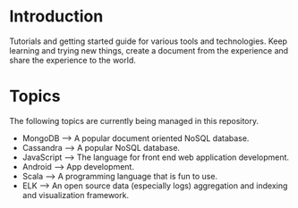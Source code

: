 # Introduction

Tutorials and getting started guide for various tools and
technologies. Keep learning and trying new things, create a document
from the experience and share the experience to the world. 

# Topics

The following topics are currently being managed in this repository.

- MongoDB    --> A popular document oriented NoSQL database.
- Cassandra  --> A popular NoSQL database. 
- JavaScript --> The language for front end web application development.
- Android    --> App development.
- Scala      --> A programming language that is fun to use. 
- ELK        --> An open source data (especially logs) aggregation and
indexing and visualization framework.
